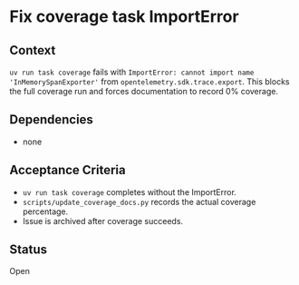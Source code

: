 # Fix coverage task ImportError

## Context
`uv run task coverage` fails with `ImportError: cannot import name
'InMemorySpanExporter'` from `opentelemetry.sdk.trace.export`. This blocks the
full coverage run and forces documentation to record 0% coverage.

## Dependencies
- none

## Acceptance Criteria
- `uv run task coverage` completes without the ImportError.
- `scripts/update_coverage_docs.py` records the actual coverage percentage.
- Issue is archived after coverage succeeds.

## Status
Open
